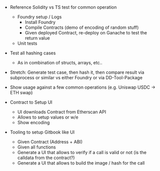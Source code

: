 - Reference Solidity vs TS test for common operation
  - Foundry setup / Logs
    - Install Foundry
    - Compile Contracts (demo of encoding of random stuff)
    - Given deployed Contract, re-deploy on Ganache to test the return value
  - Unit tests

- Test all hashing cases
  - As in combination of structs, arrays, etc..

- Stretch: Generate test case, then hash it, then compare result via subprocess or similar vs either Foundry or via DD-Tool-Package

- Show usage against a few common operations (e.g. Uniswap USDC -> ETH swap)

- Contract to Setup UI
  - UI downloads Contract from Etherscan API
  - Allows to setup values or w/e
  - Show encoding


- Tooling to setup Gitbook like UI
  - Given Contract (Address + ABI)
  - Given all functions
  - Generate a UI that allows to verify if a call is valid or not (is the calldata from the contract?)
  - Generate a UI that allows to build the image / hash for the call